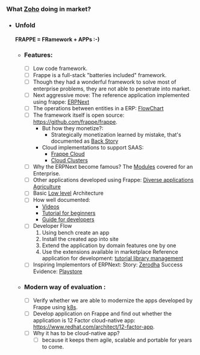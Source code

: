 
### What [Zoho](https://www.zoho.com/) doing in market?

- ### Unfold 

	 #### FRAPPE = FRamework + APPs :-)
	
	- ### Features:
		- [ ] Low code framework.
		- [ ] Frappe is a full-stack "batteries included" framework.
		- [ ] Though they had a wonderful framework to solve most of enterprise problems, they are not able to penetrate into market.
		- [ ] Next aggressive move: The reference application implemented using frappe:  [ERPNext](https://docs.erpnext.com/docs/v13/user/manual/en/introduction#what-is-erpnext)
		- [ ] The operations between entities in a ERP: [FlowChart](https://docs.erpnext.com/docs/v13/user/manual/en/introduction/key-workflows)			
		- [ ] The framework itself is open source: https://github.com/frappe/frappe. 
			- But how they monetize?:
				 - Strategically monetization learned by mistake, that's documented as [Back Story]( https://frappe.io/)
			- Cloud implementations to support SAAS:
				- [Frappe Cloud](https://frappecloud.com/pricing)
				- [Cloud Clusters](https://www.cloudclusters.io/cloud/erpnext/)
		- [ ] Why the ERPNext become famous? The [Modules](https://docs.erpnext.com/docs/v13/user/manual/en) covered for an Enterprise.
		- [ ] Other applications developed using Frappe:
				[Diverse applications](https://frappe.io/frappeverse)
				[Agriculture](https://docs.erpnext.com/docs/v13/user/manual/en/agriculture)
		- [ ] Basic [Low level](https://frappeframework.com/docs/v14/user/en/basics/architecture) Architecture		      
		- [ ] How well documented:
			- [Videos](https://frappe.school/home)
			- [Tutorial for beginners](https://frappeframework.com/docs/v14/user/en/tutorial)
			- [Guide for developers](https://frappeframework.com/docs/v14/user/en/guides)
		- [ ] Developer Flow 
			 1. Using bench create an app  
			 2. Install the created app into site  
			 3. Extend the application by domain features one by one
			 4. Use the extensions available in marketplace
			 Reference application for development: [tutorial library management](https://frappe.school/courses/frappe-framework-tutorial)
		- [ ] Inspiring Implementors of ERPNext:
			Story: [Zerodha](https://erpnext.com/customer-stories/zerodha)
			Success Evidence: [Playstore](https://play.google.com/store/apps/details?id=com.zerodha.kite3&hl=en)
	- ### Modern way of evaluation :
		- [ ] Verify whether we are able to modernize the apps developed by Frappe using [k8s](https://github.com/frappe/helm). 
		- [ ] Develop application on Frappe and find out whether the application is 12 Factor cloud-native app: https://www.redhat.com/architect/12-factor-app.
		- [ ] Why it has to be cloud-native app?
			- [ ] because it keeps them agile, scalable and portable for years to come.
